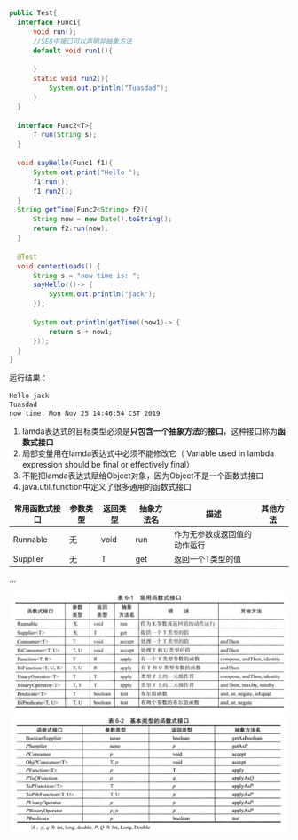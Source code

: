 ```java
public Test{
  interface Func1{
      void run();
      //SE8中接口可以声明非抽象方法
      default void run1(){

      }
      static void run2(){
          System.out.println("Tuasdad");
      }
  }

  interface Func2<T>{
      T run(String s);
  }

  void sayHello(Func1 f1){
      System.out.print("Hello ");
      f1.run();
      f1.run2();
  }
  String getTime(Func2<String> f2){
      String now = new Date().toString();
      return f2.run(now);
  }

  @Test
  void contextLoads() {
      String s = "now time is: ";
      sayHello(()-> {
          System.out.println("jack");
      });

      System.out.println(getTime((now1)-> {
          return s + now1;
      }));
  }
}
```
运行结果：
```
Hello jack
Tuasdad
now time: Mon Nov 25 14:46:54 CST 2019
```

1. lamda表达式的目标类型必须是**只包含一个抽象方法**的**接口**，这种接口称为**函数式接口**
2. 局部变量用在lamda表达式中必须不能修改它（
Variable used in lambda expression should be final or effectively final）
3. 不能把lamda表达式赋给Object对象，因为Object不是一个函数式接口
4. java.util.function中定义了很多通用的函数式接口

常用函数式接口|参数类型|返回类型|抽象方法名|描述|其他方法
-|-|-|-|-|-
Runnable|无|void|run|作为无参数或返回值的动作运行
Supplier<T>|无|T|get|返回一个T类型的值
...

<center>

![常用函数式接口](./images/常用函数式接口.png)
![基本类型的函数式接口](./images/基本类型的函数式接口.png)

</center>
